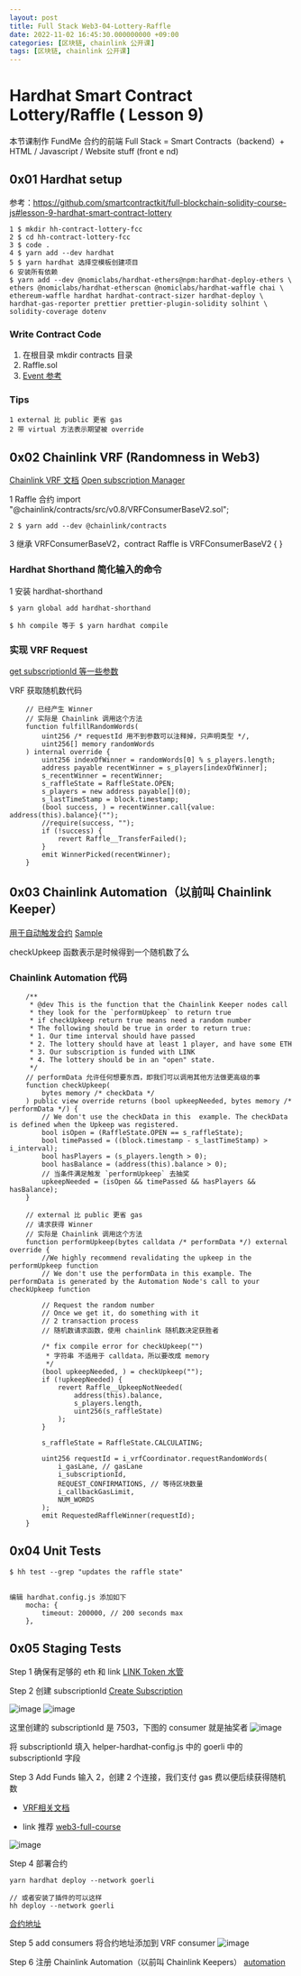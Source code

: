 ```yaml
---
layout: post
title: Full Stack Web3-04-Lottery-Raffle
date: 2022-11-02 16:45:30.000000000 +09:00
categories: [区块链, chainlink 公开课]
tags: [区块链, chainlink 公开课]
---
```


# Hardhat Smart Contract Lottery/Raffle ( Lesson 9)

本节课制作 FundMe 合约的前端
Full Stack = Smart Contracts（backend）+ HTML / Javascript / Website stuff (front e   nd)

## 0x01 Hardhat setup
参考：https://github.com/smartcontractkit/full-blockchain-solidity-course-js#lesson-9-hardhat-smart-contract-lottery

``` console
1 $ mkdir hh-contract-lottery-fcc
2 $ cd hh-contract-lottery-fcc
3 $ code .
4 $ yarn add --dev hardhat 
5 $ yarn hardhat 选择空模板创建项目
6 安装所有依赖
$ yarn add --dev @nomiclabs/hardhat-ethers@npm:hardhat-deploy-ethers \
ethers @nomiclabs/hardhat-etherscan @nomiclabs/hardhat-waffle chai \
ethereum-waffle hardhat hardhat-contract-sizer hardhat-deploy \
hardhat-gas-reporter prettier prettier-plugin-solidity solhint \
solidity-coverage dotenv
```

### Write Contract Code
1. 在根目录 mkdir contracts 目录
2. Raffle.sol
3. [Event 参考](https://www.youtube.com/watch?v=KDYJC85eS5M)

### Tips
```
1 external 比 public 更省 gas
2 带 virtual 方法表示期望被 override
```

## 0x02 Chainlink VRF (Randomness in Web3)
[Chainlink VRF 文档](https://docs.chain.link/vrf/v2/subscription/examples/get-a-random-number)
[Open subscription Manager](https://vrf.chain.link/?_ga=2.214098708.2047585917.1669966594-236993336.1663668981)

1 Raffle 合约 import "@chainlink/contracts/src/v0.8/VRFConsumerBaseV2.sol";

```console
2 $ yarn add --dev @chainlink/contracts
```

3 继承 VRFConsumerBaseV2，contract Raffle is VRFConsumerBaseV2 { }

### Hardhat Shorthand 简化输入的命令
1 安装 hardhat-shorthand

```console
$ yarn global add hardhat-shorthand

$ hh compile 等于 $ yarn hardhat compile
```

### 实现 VRF Request
[get subscriptionId 等一些参数](https://vrf.chain.link/?_ga=2.218722074.2047585917.1669966594-236993336.1663668981)

VRF 获取随机数代码

```
    // 已经产生 Winner
    // 实际是 Chainlink 调用这个方法
    function fulfillRandomWords(
        uint256 /* requestId 用不到参数可以注释掉，只声明类型 */,
        uint256[] memory randomWords
    ) internal override {
        uint256 indexOfWinner = randomWords[0] % s_players.length;
        address payable recentWinner = s_players[indexOfWinner];
        s_recentWinner = recentWinner;
        s_raffleState = RaffleState.OPEN;
        s_players = new address payable[](0);
        s_lastTimeStamp = block.timestamp;
        (bool success, ) = recentWinner.call{value: address(this).balance}("");
        //require(success, "");
        if (!success) {
            revert Raffle__TransferFailed();
        }
        emit WinnerPicked(recentWinner);
    }
```

## 0x03 Chainlink Automation（以前叫 Chainlink Keeper）
[用于自动触发合约](https://docs.chain.link/chainlink-automation/compatible-contracts/)
[Sample](https://remix.ethereum.org/#url=https://docs.chain.link/samples/Automation/AutomationCounter.sol&optimize=false&runs=200&evmVersion=null&version=soljson-v0.8.7+commit.e28d00a7.js)

checkUpkeep 函数表示是时候得到一个随机数了么

### Chainlink Automation 代码
```
    /**
     * @dev This is the function that the Chainlink Keeper nodes call
     * they look for the `performUpkeep` to return true
     * if checkUpkeep return true means need a random number
     * The following should be true in order to return true:
     * 1. Our time interval should have passed
     * 2. The lottery should have at least 1 player, and have some ETH
     * 3. Our subscription is funded with LINK
     * 4. The lottery should be in an "open" state.
     */
    // performData 允许任何想要东西，即我们可以调用其他方法做更高级的事
    function checkUpkeep(
        bytes memory /* checkData */
    ) public view override returns (bool upkeepNeeded, bytes memory /* performData */) {
        // We don't use the checkData in this  example. The checkData is defined when the Upkeep was registered.
        bool isOpen = (RaffleState.OPEN == s_raffleState);
        bool timePassed = ((block.timestamp - s_lastTimeStamp) > i_interval);
        bool hasPlayers = (s_players.length > 0);
        bool hasBalance = (address(this).balance > 0);
        // 当条件满足触发 `performUpkeep` 去抽奖
        upkeepNeeded = (isOpen && timePassed && hasPlayers && hasBalance);
    }

    // external 比 public 更省 gas
    // 请求获得 Winner
    // 实际是 Chainlink 调用这个方法
    function performUpkeep(bytes calldata /* performData */) external override {
        //We highly recommend revalidating the upkeep in the performUpkeep function
        // We don't use the performData in this example. The performData is generated by the Automation Node's call to your checkUpkeep function

        // Request the random number
        // Once we get it, do something with it
        // 2 transaction process
        // 随机数请求函数，使用 chainlink 随机数决定获胜者

        /* fix compile error for checkUpkeep("")
         * 字符串 不适用于 calldata，所以要改成 memory
         */
        (bool upkeepNeeded, ) = checkUpkeep("");
        if (!upkeepNeeded) {
            revert Raffle__UpkeepNotNeeded(
                address(this).balance,
                s_players.length,
                uint256(s_raffleState)
            );
        }

        s_raffleState = RaffleState.CALCULATING;

        uint256 requestId = i_vrfCoordinator.requestRandomWords(
            i_gasLane, // gasLane
            i_subscriptionId,
            REQUEST_CONFIRMATIONS, // 等待区块数量
            i_callbackGasLimit,
            NUM_WORDS
        );
        emit RequestedRaffleWinner(requestId);
    }
```

## 0x04 Unit Tests
```console
$ hh test --grep "updates the raffle state"


编辑 hardhat.config.js 添加如下
    mocha: {
        timeout: 200000, // 200 seconds max
    },
```

## 0x05 Staging Tests
Step 1 确保有足够的 eth 和 link
[LINK Token 水管](https://docs.chain.link/resources/link-token-contracts)

Step 2 创建 subscriptionId [Create Subscription](https://vrf.chain.link/)

![image](/assets/web3-full/vrf-01.png)
![image](/assets/web3-full/vrf-03.png)

这里创建的 subscriptionId 是 7503，下图的 consumer 就是抽奖者
![image](/assets/web3-full/vrf-04.png)

将 subscriptionId 填入 helper-hardhat-config.js 中的 goerli 中的 subscriptionId 字段

Step 3 Add Funds 输入 2，创建 2 个连接，我们支付 gas 费以便后续获得随机数

- [VRF相关文档](https://docs.chain.link/vrf/v2/subscription/supported-networks)

- link 推荐 [web3-full-course](https://github.com/smartcontractkit/full-blockchain-solidity-course-js#lesson-9-hardhat-smart-contract-lottery)

![image](/assets/web3-full/vrf-02.png)

Step 4 部署合约
```console
yarn hardhat deploy --network goerli

// 或者安装了插件的可以这样
hh deploy --network goerli
```
[合约地址](https://goerli.etherscan.io/address/0x5908F32bcc3bCBD0714585A4b7eF9DEAB7d7fe83)

Step 5 add consumers
将合约地址添加到 VRF consumer
![image](/assets/web3-full/vrf-05.png)

Step 6 注册 Chainlink Automation（以前叫 Chainlink Keepers）
[automation](https://automation.chain.link/)
